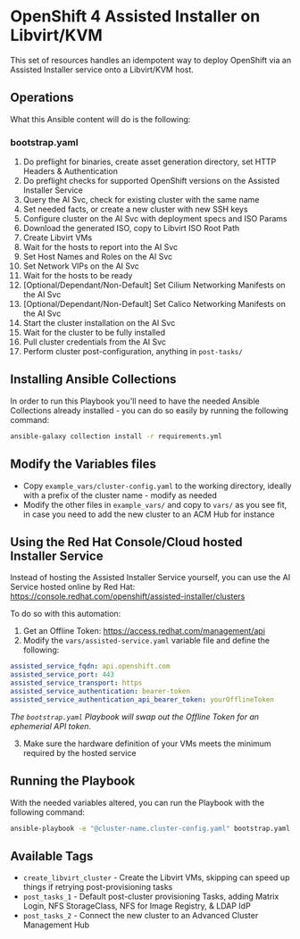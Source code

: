# OpenShift 4 Assisted Installer on Libvirt/KVM

This set of resources handles an idempotent way to deploy OpenShift via an Assisted Installer service onto a Libvirt/KVM host.

## Operations

What this Ansible content will do is the following:

### bootstrap.yaml

1. Do preflight for binaries, create asset generation directory, set HTTP Headers & Authentication
2. Do preflight checks for supported OpenShift versions on the Assisted Installer Service
3. Query the AI Svc, check for existing cluster with the same name
4. Set needed facts, or create a new cluster with new SSH keys
5. Configure cluster on the AI Svc with deployment specs and ISO Params
6. Download the generated ISO, copy to Libvirt ISO Root Path
7. Create Libvirt VMs
8. Wait for the hosts to report into the AI Svc
9. Set Host Names and Roles on the AI Svc
10. Set Network VIPs on the AI Svc
11. Wait for the hosts to be ready
12. [Optional/Dependant/Non-Default] Set Cilium Networking Manifests on the AI Svc
13. [Optional/Dependant/Non-Default] Set Calico Networking Manifests on the AI Svc
14. Start the cluster installation on the AI Svc
15. Wait for the cluster to be fully installed
16. Pull cluster credentials from the AI Svc
17. Perform cluster post-configuration, anything in `post-tasks/`

## Installing Ansible Collections

In order to run this Playbook you'll need to have the needed Ansible Collections already installed - you can do so easily by running the following command:

```bash
ansible-galaxy collection install -r requirements.yml
```

## Modify the Variables files

- Copy `example_vars/cluster-config.yaml` to the working directory, ideally with a prefix of the cluster name - modify as needed
- Modify the other files in `example_vars/` and copy to `vars/` as you see fit, in case you need to add the new cluster to an ACM Hub for instance

## Using the Red Hat Console/Cloud hosted Installer Service

Instead of hosting the Assisted Installer Service yourself, you can use the AI Service hosted online by Red Hat: https://console.redhat.com/openshift/assisted-installer/clusters

To do so with this automation:

1. Get an Offline Token: https://access.redhat.com/management/api
2. Modify the `vars/assisted-service.yaml` variable file and define the following:

```yaml
assisted_service_fqdn: api.openshift.com
assisted_service_port: 443
assisted_service_transport: https
assisted_service_authentication: bearer-token
assisted_service_authentication_api_bearer_token: yourOfflineToken
```

*The `bootstrap.yaml` Playbook will swap out the Offline Token for an ephemerial API token.*

3. Make sure the hardware definition of your VMs meets the minimum required by the hosted service

## Running the Playbook

With the needed variables altered, you can run the Playbook with the following command:

```bash
ansible-playbook -e "@cluster-name.cluster-config.yaml" bootstrap.yaml
```

## Available Tags

- `create_libvirt_cluster` - Create the Libvirt VMs, skipping can speed up things if retrying post-provisioning tasks
- `post_tasks_1` - Default post-cluster provisioning Tasks, adding Matrix Login, NFS StorageClass, NFS for Image Registry, & LDAP IdP
- `post_tasks_2` - Connect the new cluster to an Advanced Cluster Management Hub